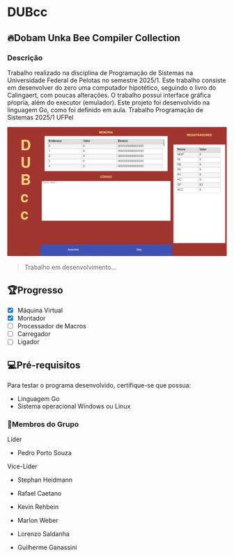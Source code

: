 # DUBcc

## 🔥Dobam Unka Bee Compiler Collection

### Descrição

Trabalho realizado na disciplina de Programação de Sistemas na Universidade Federal de Pelotas no semestre 2025/1. Este trabalho consiste em desenvolver do zero uma computador hipotético, seguindo o livro do Calingaert, com poucas alterações. O trabalho possui interface gráfica pŕopria, além do executor (emulador). Este projeto foi desenvolvido na linguagem Go, como foi definido em aula.
Trabalho Programação de Sistemas 2025/1 UFPel

<img src="dubcc.png" alt="Placeholder">

> Trabalho em desenvolvimento...

## 🏆️Progresso
- [x] Máquina Virtual
- [x] Montador
- [ ] Processador de Macros
- [ ] Carregador
- [ ] Ligador

## 💻Pré-requisitos

Para testar o programa desenvolvido, certifique-se que possua:

- Linguagem Go
- Sistema operacional Windows ou Linux


### 🤝Membros do Grupo
Líder
- Pedro Porto Souza

Vice-Líder
- Stephan Heidmann

- Rafael Caetano
- Kevin Rehbein
- Marlon Weber
- Lorenzo Saldanha
- Guilherme Ganassini
